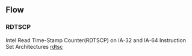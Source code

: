 ## Flow

### RDTSCP
Intel Read Time-Stamp Counter(RDTSCP) on IA-32 and IA-64 Instruction Set Architectures [rdtsc](https://gist.github.com/reaur/bacfd6d2b89d507d86959784bb99d627)

